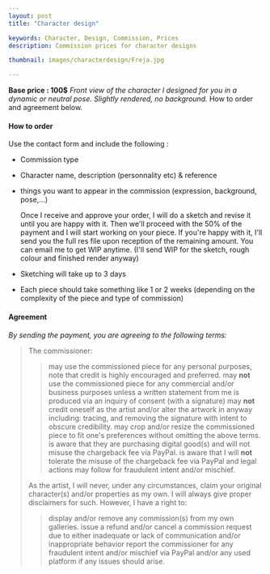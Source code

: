 ```yaml
---
layout: post
title: "Character design"

keywords: Character, Design, Commission, Prices
description: Commission prices for character designs

thumbnail: images/characterdesign/Freja.jpg

---
```

**Base price : 100$**
*Front view of the character I designed for you in a dynamic or neutral pose. Slightly rendered, no background.*
How to order and agreement below.


#### How to order

Use the contact form and include the following :

- Commission type

- Character name, description (personnality etc) & reference

- things you want to appear in the commission (expression, background, pose,...)


   Once I receive and approve your order, I will do a sketch and revise it until you are happy with it. Then we'll proceed with the 50% of the payment and I will start working on your piece. If you're happy with it, I'll send you the full res file upon reception of the remaining amount. You can email me to get WIP anytime. (I'll send WIP for the sketch, rough colour and finished render anyway)

- Sketching will take up to 3 days

- Each piece should take something like 1 or 2 weeks (depending on the complexity of the piece and type of commission)



#### Agreement


*By sending the payment, you are agreeing to the following terms:*

>The commissioner:
>
>>    may use the commissioned piece for any personal purposes, note that credit is highly encouraged and preferred.
>>    may **not** use the commissioned piece for any commercial and/or business purposes unless a written statement from me is produced via an inquiry of consent (with a signature)
>>    may **not** credit oneself as the artist and/or alter the artwork in anyway including: tracing, and removing the signature with intent to obscure credibility.
>>    may crop and/or resize the commissioned piece to fit one's preferences without omitting the above terms.
>>    is aware that they are purchasing digital good(s) and will not misuse the chargeback fee via PayPal.
>>    is aware that I will **not** tolerate the misuse of the chargeback fee via PayPal and legal actions may follow for fraudulent intent and/or mischief.
>
>
>As the artist, I will never, under any circumstances, claim your original character(s) and/or properties as my own. I will always give proper disclaimers for such. However, I have a right to:
>
>>    display and/or remove any commission(s) from my own galleries. 
>>    issue a refund and/or cancel a commission request due to either inadequate or lack of communication and/or inappropriate behavior
>>    report the commissioner for any fraudulent intent and/or mischief via PayPal and/or any used platform if any issues should arise.



